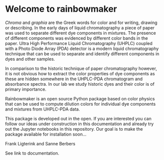 Welcome to rainbowmaker
================

<!-- WARNING: THIS FILE WAS AUTOGENERATED! DO NOT EDIT! -->

*Chroma* and *graphia* are the Greek words for color and for writing,
drawing or describing. In the early days of liquid chromatography a
piece of paper was used to separate different dye components in
mixtures. The presence of different components was evidenced by
different color bands in the paper. Ultra High Performance Liquid
Chromatography (UHPLC) coupled with a Photo Diode Array (PDA) detector
is a modern liquid chromatography technique that can be used to separate
and identify different components in dyes and other samples.

In comparison to the historic technique of paper chromatography however,
it is not obvious how to extract the color properties of dye components
as these are hidden somewhere in the UHPLC-PDA chromatogram and
absorbance spectra. In our lab we study historic dyes and their color is
of primary importance.

Rainbowmaker is an open source Python package based on color physics
that can be used to compute dilution colors for individual dye
components and mixtures from UHPLC-PDA data.

This package is developed out in the open. If you are interested you can
follow our ideas under construction in this documentation and already
try out the Jupyter notebooks in this repository. Our goal is to make
the package available for installation soon…

Frank Ligterink and Sanne Berbers

See link to documentation.
